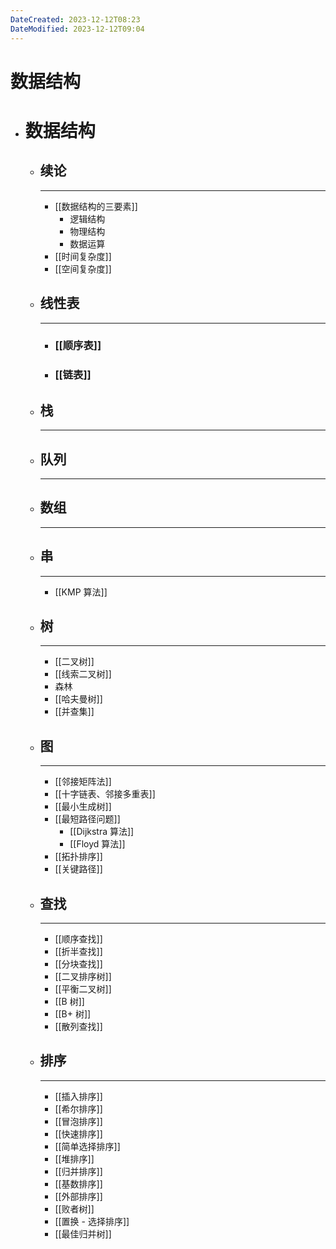 ```yaml
---
DateCreated: 2023-12-12T08:23
DateModified: 2023-12-12T09:04
---
```

# 数据结构

- # 数据结构
	- ## 续论
		- ---
		- [[数据结构的三要素]]
			- 逻辑结构
			- 物理结构
			- 数据运算
		- [[时间复杂度]]
		- [[空间复杂度]]
	- ## 线性表
		- ---
		- ### [[顺序表]]
		- ### [[链表]]
	- ## 栈
		- ---
	- ## 队列
		- ---
	- ## 数组
		- ---
	- ## 串
		- ---
		- [[KMP 算法]]
	- ## 树
		- ---
		- [[二叉树]]
		- [[线索二叉树]]
		- 森林
		- [[哈夫曼树]]
		- [[并查集]]
	- ## 图
		- ---
		- [[邻接矩阵法]]
		- [[十字链表、邻接多重表]]
		- [[最小生成树]]
		- [[最短路径问题]]  
			- [[Dijkstra 算法]]
			- [[Floyd 算法]]
		- [[拓扑排序]]
		- [[关键路径]]
	- ## 查找
		- ---
		- [[顺序查找]]
		- [[折半查找]]
		- [[分块查找]]
		- [[二叉排序树]]
		- [[平衡二叉树]]
		- [[B 树]]
		- [[B+ 树]]
		- [[散列查找]]
	- ## 排序
		- ---
		- [[插入排序]]
		- [[希尔排序]]
		- [[冒泡排序]]
		- [[快速排序]]
		- [[简单选择排序]]
		- [[堆排序]]
		- [[归并排序]]
		- [[基数排序]]
		- [[外部排序]]
		- [[败者树]]
		- [[置换 - 选择排序]]
		- [[最佳归并树]]
